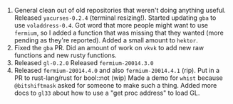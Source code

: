 
1) General clean out of old repositories that weren't doing anything useful.
   Released `yacurses-0.2.4` (terminal resizing!).
   Started updating `gba` to use `voladdress-0.4`.
   Got word that more people might want to use `fermium`,
   so I added a function that was missing that they wanted (more pending as they're reported).
   Added a small amount to `hektor`.
2) Fixed the `gba` PR.
   Did an amount of work on `vkvk` to add new raw functions and new rusty functions.
3) Released `gl-0.2.0`
   Released `fermium-20014.3.0`
4) Released `fermium-20014.4.0` and also `fermium-20014.4.1` (rip).
   Put in a PR to rust-lang/rust for bool::not (wip)
   Made a demo for `whist` because `@bitshiftmask` asked for someone to make such a thing.
   Added more docs to `gl33` about how to use a "get proc address" to load GL.
